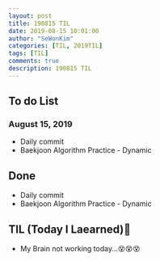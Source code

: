 ```yaml
---
layout: post
title: 190815 TIL
date: 2019-08-15 10:01:00
author: "SeWonKim"
categories: [TIL, 2019TIL]
tags: [TIL]
comments: true
description: 190815 TIL
---
```


## To do List

### August 15, 2019

- Daily commit
- Baekjoon Algorithm Practice - Dynamic

## Done

- Daily commit
- Baekjoon Algorithm Practice - Dynamic

## TIL (Today I Laearned)🤔

- My Brain not working today...😵😵😵
